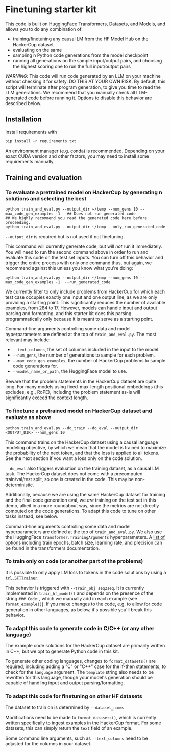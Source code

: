 # Finetuning starter kit

This code is built on HuggingFace Transformers, Datasets, and Models, and allows you to do any combination of:
- training/finetuning any causal LM from the HF Model Hub on the HackerCup dataset
- evaluating on the same
- sampling n Python code generations from the model checkpoint
- running all generations on the sample input/output pairs, and choosing the highest scoring one to run the full input/output pairs

*WARNING*: This code will run code generated by an LLM on your machine without checking it for safety. DO THIS AT YOUR OWN RISK. By default, this script will terminate after program generation, to give you time to read the LLM generations. We recommend that you manually check all LLM-generated code before running it. Options to disable this behavior are described below.

## Installation

Install requirements with
```
pip install -r requirements.txt
```
An environment manager (e.g. conda) is recommended. Depending on your exact CUDA version and other factors, you may need to install some requirements manually.

## Training and evaluation

### To evaluate a pretrained model on HackerCup by generating n solutions and selecting the best

```
python train_and_eval.py --output_dir ~/temp --num_gens 10 --max_code_gen_examples -1   ## Does not run generated code
## We highly recommend you read the generated code here before proceeding.
python train_and_eval.py --output_dir ~/temp --only_run_generated_code 
```
`--output_dir` is required but is not used if not finetuning.

This command will currently generate code, but will *not* run it immediately. You will need to run the second command above in order to run and evaluate this code on the test set inputs. You can turn off this behavior and trigger the entire process with only one command thus, but again, we recommend against this unless you know what you're doing:

```
python train_and_eval.py --output_dir ~/temp --num_gens 10 --max_code_gen_examples -1  --run_generated_code 
```

We currently filter to only include problems from HackerCup for which each test case occupies
exactly one input and one output line, as we are only providing a starting point. This significantly
reduces the number of available examples, from 284 to 17. However, models can handle input and output parsing and formatting, and this starter kit does this parsing programmatically only because it is meant to serve as a starting point.

Command-line arguments controlling some data and model hyperparameters are defined at the top of
`train_and_eval.py`. The most relevant may include:
-  `--text_columns`, the set of columns included in the input to the model.
-  `--num_gens`, the number of generations to sample for each problem.
-  `--max_code_gen_examples`, the number of HackerCup problems to sample code generations for.
-  `--model_name_or_path`, the HuggingFace model to use. 

Beware that the problem statements in the HackerCup dataset are quite long. For many models using fixed-max-length positional embeddings (this excludes, e.g., RoPE), including the problem statement as-is will significantly exceed the context length.

### To finetune a pretrained model on HackerCup dataset and evaluate as above

```
python train_and_eval.py --do_train --do_eval --output_dir <OUTPUT_DIR> --num_gens 10
```
This command trains on the HackerCup dataset using a causal language modeling objective, by which we mean
that the model is trained to maximize the probability of the next token, and that the loss is applied to
all tokens. See the next section if you want a loss only on the code solution.

`--do_eval` also triggers evaluation on the training dataset, as a causal LM task. The HackerCup dataset
does not come with a precomputed train/val/test split, so one is created in the code. This may be non-deterministic.

Additionally, because we are using the same HackerCup dataset for training and the final code generation eval,
we *are* training on the test set in this demo, albeit in a more roundabout way, since the metrics are not directly computed on the code generations. To adapt this code to tune on other tasks instead, see below.

Command-line arguments controlling some data and model hyperparameters are defined at the top of
`train_and_eval.py`. We also use the HuggingFace `transformer.TrainingArguments` hyperparameters. A 
[list of options](https://huggingface.co/docs/transformers/en/main_classes/trainer#transformers.TrainingArguments)
including train epochs, batch size, learning rate, and precision can be found in the transformers documentation.


### To train only on code (or another part of the problems)

It is possible to only apply LM loss to tokens in the code solutions by using a
[`trl.SFTTrainer`](https://huggingface.co/docs/trl/main/en/sft_trainer#trl.SFTTrainer).

This behavior is triggered with `--train_obj seq2seq`. It is currently implemented in `train_hf_model()` and depends on the presence of the string `### Code:`, which we manually add in each example (see `format_example()`). If you make changes to the code, e.g. to allow for code generation in other languages, as below, it's possible you'll break this behavior.

### To adapt this code to generate code in C/C++ (or any other language)

The example code solutions for the HackerCup dataset are primarily written in C++, but we opt to generate
Python code in this kit.

To generate other coding languages, changes to `format_datasets()` are required,
including adding a "C" or "C++" case for the if-then statements, to check for the `language` argument.
The `template` string also needs to be rewritten for this language, though
your model's generation should be capable of handling input and output parsing/formatting.

### To adapt this code for finetuning on other HF datasets

The dataset to train on is determined by `--dataset_name`.

Modifications need to be made to `format_datasets()`, which is currently written
specifically to ingest examples in the HackerCup format. For some datasets, this can
simply return the `text` field of an example.

Some command line arguments, such as `--text_columns` need to be adjusted for the columns in your dataset.